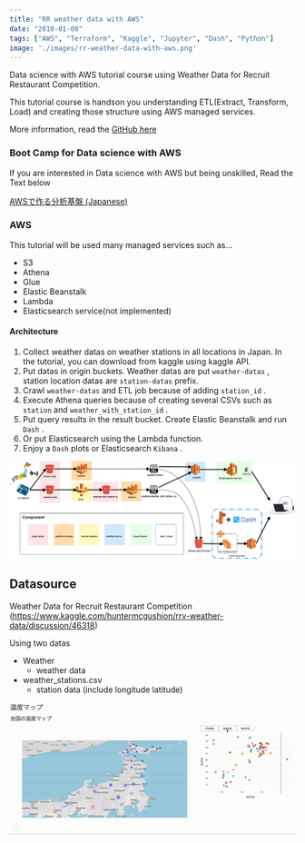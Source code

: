 ```yaml
---
title: "RR weather data with AWS"
date: "2018-01-08"
tags: ["AWS", "Terraform", "Kaggle", "Jupyter", "Dash", "Python"]
image: './images/rr-weather-data-with-aws.png'
---
```


Data science with AWS tutorial course using Weather Data for Recruit Restaurant Competition.

This tutorial course is handson you understanding ETL(Extract, Transform, Load) and creating those structure using AWS managed services.

More information, read the [GitHub here]

### Boot Camp for Data science with AWS

If you are interested in Data science with AWS but being unskilled, Read the Text below

[AWSで作る分析基盤 (Japanese)
](https://www.slideshare.net/tubone24/aws-158992259)

### AWS

This tutorial will be used many managed services such as...

- S3
- Athena
- Glue
- Elastic Beanstalk
- Lambda
- Elasticsearch service(not implemented)

#### Architecture

1. Collect weather datas on weather stations in all locations in Japan. In the tutorial, you can download from kaggle using kaggle API.
2. Put datas in origin buckets. Weather datas are put `weather-datas` , station location datas are `station-datas` prefix.
3. Crawl `weather-datas` and ETL job because of adding `station_id` .
4. Execute Athena queries because of creating several CSVs such as `station` and `weather_with_station_id` .
5. Put query results in the result bucket. Create Elastic Beanstalk and run `Dash` .
6. Or put Elasticsearch using the Lambda function.
7. Enjoy a `Dash` plots or Elasticsearch `Kibana` .

![architecture](https://raw.githubusercontent.com/tubone24/rr-weather-data-with-aws/master/docs/images/architect.png)

## Datasource
Weather Data for Recruit Restaurant Competition
(https://www.kaggle.com/huntermcgushion/rrv-weather-data/discussion/46318)

Using two datas

- Weather
  - weather data
- weather_stations.csv
  - station data (include longitude latitude)
  
![](./images/rr-weather-data-with-aws1.gif)

<!--- reference links --->
[GitHub here]: <https://github.com/tubone24/rr-weather-data-with-aws>
[demo here]: <https://rr-weather-data-with-aws-demo.herokuapp.com/>
